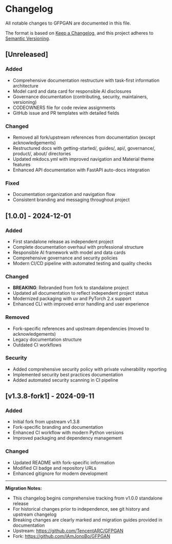 # Changelog

All notable changes to GFPGAN are documented in this file.

The format is based on [Keep a Changelog](https://keepachangelog.com/en/1.0.0/),
and this project adheres to [Semantic Versioning](https://semver.org/spec/v2.0.0.html).

## [Unreleased]

### Added
- Comprehensive documentation restructure with task-first information architecture
- Model card and data card for responsible AI disclosures
- Governance documentation (contributing, security, maintainers, versioning)
- CODEOWNERS file for code review assignments
- GitHub issue and PR templates with detailed fields

### Changed
- Removed all fork/upstream references from documentation (except acknowledgements)
- Restructured docs with getting-started/, guides/, api/, governance/, product/, about/ directories
- Updated mkdocs.yml with improved navigation and Material theme features
- Enhanced API documentation with FastAPI auto-docs integration

### Fixed
- Documentation organization and navigation flow
- Consistent branding and messaging throughout project

## [1.0.0] - 2024-12-01

### Added
- First standalone release as independent project
- Complete documentation overhaul with professional structure
- Responsible AI framework with model and data cards
- Comprehensive governance and security policies
- Modern CI/CD pipeline with automated testing and quality checks

### Changed
- **BREAKING**: Rebranded from fork to standalone project
- Updated all documentation to reflect independent project status
- Modernized packaging with uv and PyTorch 2.x support
- Enhanced CLI with improved error handling and user experience

### Removed
- Fork-specific references and upstream dependencies (moved to acknowledgements)
- Legacy documentation structure
- Outdated CI workflows

### Security
- Added comprehensive security policy with private vulnerability reporting
- Implemented security best practices documentation
- Added automated security scanning in CI pipeline

## [v1.3.8-fork1] - 2024-09-11

### Added
- Initial fork from upstream v1.3.8
- Fork-specific branding and documentation
- Enhanced CI workflow with modern Python versions
- Improved packaging and dependency management

### Changed
- Updated README with fork-specific information
- Modified CI badge and repository URLs
- Enhanced gitignore for modern development

---

**Migration Notes:**
- This changelog begins comprehensive tracking from v1.0.0 standalone release
- For historical changes prior to independence, see git history and upstream changelog
- Breaking changes are clearly marked and migration guides provided in documentation
- Upstream: https://github.com/TencentARC/GFPGAN
- Fork: https://github.com/IAmJonoBo/GFPGAN
